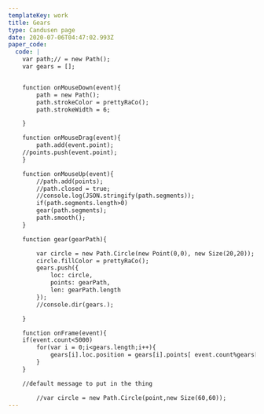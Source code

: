 ```yaml
---
templateKey: work
title: Gears
type: Candusen page
date: 2020-07-06T04:47:02.993Z
paper_code:
  code: |
    var path;// = new Path();
    var gears = [];


    function onMouseDown(event){
    	path = new Path();
    	path.strokeColor = prettyRaCo();
    	path.strokeWidth = 6;

    }

    function onMouseDrag(event){
    	path.add(event.point);
    //points.push(event.point);
    }

    function onMouseUp(event){
    	//path.add(points);
    	//path.closed = true;
    	//console.log(JSON.stringify(path.segments));
    	if(path.segments.length>0)
    	gear(path.segments);
    	path.smooth();
    }

    function gear(gearPath){

    	var circle = new Path.Circle(new Point(0,0), new Size(20,20));
    	circle.fillColor = prettyRaCo();
    	gears.push({
    		loc: circle,
    		points: gearPath,
    		len: gearPath.length
    	});
    	//console.dir(gears.);

    }

    function onFrame(event){
    if(event.count<5000)
    	for(var i = 0;i<gears.length;i++){		
    		gears[i].loc.position = gears[i].points[ event.count%gears[i].len].point;
    	}
    }

    //default message to put in the thing

    	//var circle = new Path.Circle(point,new Size(60,60));
---
```

